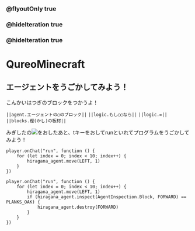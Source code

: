 ### @flyoutOnly true
### @hideIteration true
### @hideIteration true
# QureoMinecraft

## エージェントをうごかしてみよう！

こんかいはつぎのブロックをつかうよ！

``||agent.エージェントの◯のブロック||``
``||logic.もし◯◯なら||``
``||logic.=||``
``||blocks.樫(かし)の板材||``

みぎしたの![](https://raw.githubusercontent.com/camp-minecraft/TechkidsCampTutorial/master/images/playbutton.png)をおしたあと、tキーをおしてrunといれてプログラムをうごかしてみよう！

```template
player.onChat("run", function () {
    for (let index = 0; index < 10; index++) {
        hiragana_agent.move(LEFT, 1)
    }
})
```
```ghost
player.onChat("run", function () {
    for (let index = 0; index < 10; index++) {
        hiragana_agent.move(LEFT, 1)
        if (hiragana_agent.inspect(AgentInspection.Block, FORWARD) == PLANKS_OAK) {
            hiragana_agent.destroy(FORWARD)
        }
    }
})
```